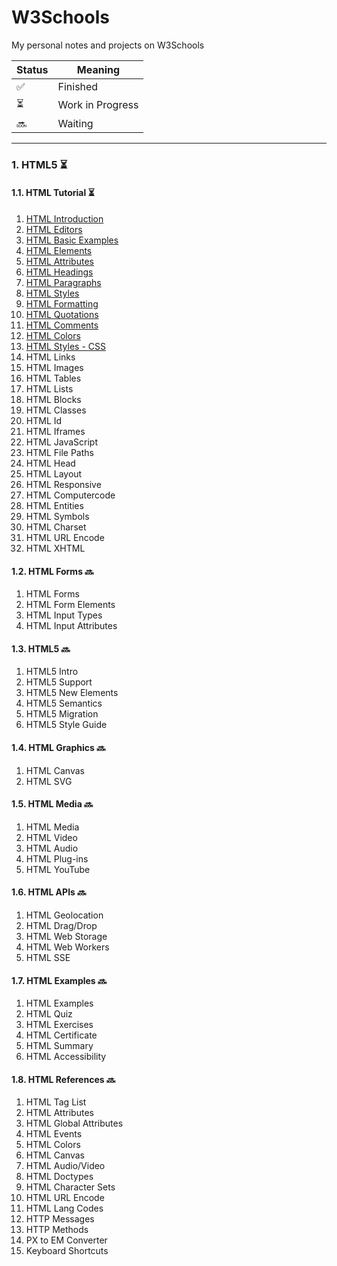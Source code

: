# W3Schools
My personal notes and projects on W3Schools

| Status | Meaning |
|--|--|
| ✅ | Finished |
| ⏳ | Work in Progress |
| 🔜 | Waiting |

---------------
### 1. HTML5 ⏳
#### 1.1. HTML Tutorial ⏳
1. [HTML Introduction](https://github.com/hevalhazalkurt/Learn_Code_Study_Notes/blob/master/W3Schools/HTML5/Notes/1.1_HTML_Introduction.md)
2. [HTML Editors](https://github.com/hevalhazalkurt/Learn_Code_Study_Notes/blob/master/W3Schools/HTML5/Notes/1.2_HTML_Editors.md)
3. [HTML Basic Examples](https://github.com/hevalhazalkurt/Learn_Code_Study_Notes/blob/master/W3Schools/HTML5/Notes/1.3_HTML_Basic.md)
4. [HTML Elements](https://github.com/hevalhazalkurt/Learn_Code_Study_Notes/blob/master/W3Schools/HTML5/Notes/1.4_HTML_Elements.md)
5. [HTML Attributes](https://github.com/hevalhazalkurt/Learn_Code_Study_Notes/blob/master/W3Schools/HTML5/Notes/1.5_HTML_Attributes.md)
6. [HTML Headings](https://github.com/hevalhazalkurt/Learn_Code_Study_Notes/blob/master/W3Schools/HTML5/Notes/1.6_HTML_Headings.md)
7. [HTML Paragraphs](https://github.com/hevalhazalkurt/Learn_Code_Study_Notes/blob/master/W3Schools/HTML5/Notes/1.7_HTML_Paragraphs.md)
8. [HTML Styles](https://github.com/hevalhazalkurt/Learn_Code_Study_Notes/blob/master/W3Schools/HTML5/Notes/1.8_HTML_Styles.md)
9. [HTML Formatting](https://github.com/hevalhazalkurt/Learn_Code_Study_Notes/blob/master/W3Schools/HTML5/Notes/1.9_HTML_Formatting.md)
10. [HTML Quotations](https://github.com/hevalhazalkurt/Learn_Code_Study_Notes/blob/master/W3Schools/HTML5/Notes/1.10_HTML_Quotation_and_Citation_Elements.md)
11. [HTML Comments](https://github.com/hevalhazalkurt/Learn_Code_Study_Notes/blob/master/W3Schools/HTML5/Notes/1.11_HTML_Comments.md)
12. [HTML Colors](https://github.com/hevalhazalkurt/Learn_Code_Study_Notes/blob/master/W3Schools/HTML5/Notes/1.12_HTML_Colors.md)
13. [HTML Styles - CSS](https://github.com/hevalhazalkurt/Learn_Code_Study_Notes/blob/master/W3Schools/HTML5/Notes/1.13_HTML_Styles_CSS.md) 
14. HTML Links
15. HTML Images
16. HTML Tables
17. HTML Lists
18. HTML Blocks
19. HTML Classes
20. HTML Id
21. HTML Iframes
22. HTML JavaScript
23. HTML File Paths
24. HTML Head
25. HTML Layout
26. HTML Responsive
27. HTML Computercode
28. HTML Entities
29. HTML Symbols
30. HTML Charset
31. HTML URL Encode
32. HTML XHTML

#### 1.2. HTML Forms 🔜
1. HTML Forms
2. HTML Form Elements
3. HTML Input Types
4. HTML Input Attributes

#### 1.3. HTML5 🔜
1. HTML5 Intro
2. HTML5 Support
3. HTML5 New Elements
4. HTML5 Semantics
5. HTML5 Migration
6. HTML5 Style Guide

#### 1.4. HTML Graphics 🔜
1. HTML Canvas
2. HTML SVG

#### 1.5. HTML Media 🔜
1. HTML Media
2. HTML Video
3. HTML Audio
4. HTML Plug-ins
5. HTML YouTube


#### 1.6. HTML APIs 🔜
1. HTML Geolocation
2. HTML Drag/Drop
3. HTML Web Storage
4. HTML Web Workers
5. HTML SSE

#### 1.7. HTML Examples 🔜
1. HTML Examples
2. HTML Quiz
3. HTML Exercises
4. HTML Certificate
5. HTML Summary
6. HTML Accessibility

#### 1.8. HTML References 🔜
1. HTML Tag List
2. HTML Attributes
3. HTML Global Attributes
4. HTML Events
5. HTML Colors
6. HTML Canvas
7. HTML Audio/Video
8. HTML Doctypes
9. HTML Character Sets
10. HTML URL Encode
11. HTML Lang Codes
12. HTTP Messages
13. HTTP Methods
14. PX to EM Converter
15. Keyboard Shortcuts
